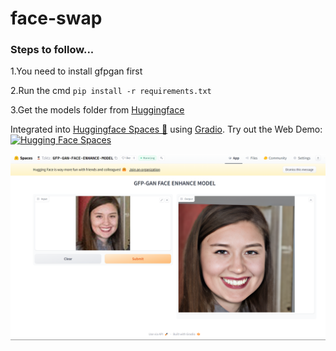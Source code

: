 # face-swap


###  Steps to follow...

1.You need to install gfpgan first

2.Run the cmd  `pip install -r requirements.txt`

3.Get the models folder  from [Huggingface](https://huggingface.co/spaces/Tzktz/Swap-Face-Model/tree/main)

Integrated into [Huggingface Spaces 🤗](https://huggingface.co/spaces) using [Gradio](https://github.com/gradio-app/gradio). Try out the Web Demo: [![Hugging Face Spaces](https://img.shields.io/badge/%F0%9F%A4%97%20Hugging%20Face-Spaces-blue)](https://huggingface.co/spaces/Tzktz/Swap-Face-Model)

![Alt text](https://github.com/tzktz/GFP-GAN-FACE-ENHANCE-MODEL/blob/main/demo%20output.png)
